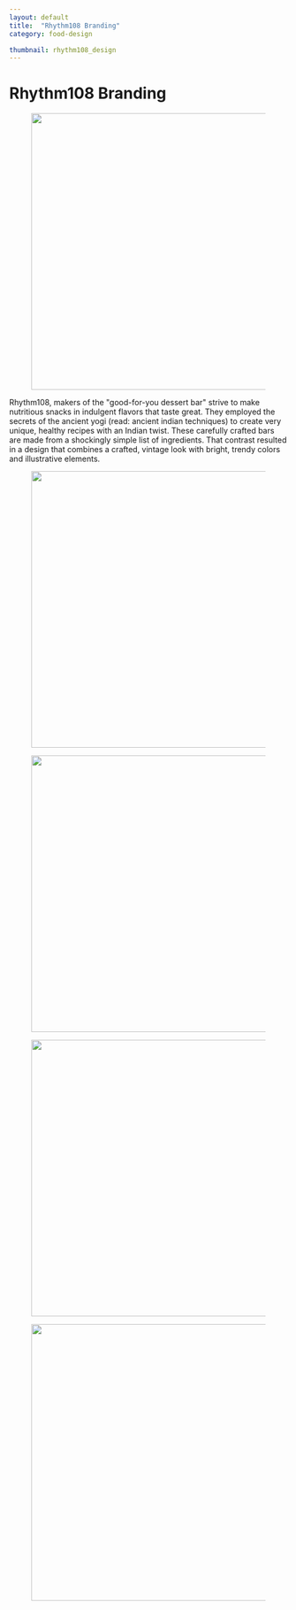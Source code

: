 ```yaml
---
layout: default
title:  "Rhythm108 Branding"
category: food-design

thumbnail: rhythm108_design
---
```


# Rhythm108 Branding

<figure>
	<img src="{{ site.baseurl}}/images/rhythm108_design_01.jpg" width="790" height="500">
</figure>

Rhythm108, makers of the "good-for-you dessert bar" strive to make nutritious snacks in indulgent flavors that taste great. They employed the secrets of the ancient yogi (read: ancient indian techniques) to create very unique, healthy recipes with an Indian twist. These carefully crafted bars are made from a shockingly simple list of ingredients. That contrast resulted in a design that combines a crafted, vintage look with bright, trendy colors and illustrative elements.

<figure>
	<img src="{{ site.baseurl}}/images/rhythm108_design_02.jpg" width="790" height="500">
</figure>

<figure>
	<img src="{{ site.baseurl}}/images/rhythm108_design_03.jpg" width="790" height="500">
</figure>

<figure>
	<img src="{{ site.baseurl}}/images/rhythm108_design_04.jpg" width="790" height="500">
</figure>

<figure>
	<img src="{{ site.baseurl}}/images/rhythm108_design_05.jpg" width="790" height="500">
</figure>
